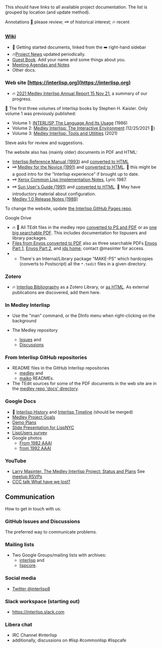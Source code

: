 This should have links to all available project documentation.
The list is grouped by location (and update method).

Annotations 👀 please review;  🗝️ of historical interest; 🔥 recent

### [Wiki](/Interlisp/medley/wiki)

* 👀 Getting started documents, linked from the ➡️ right-hand sidebar
* 🔥[Project News](Project-News) updated periodically.
* [Guest Book](Guest-Book). Add your name and some things about you.
* [Meeting Agendas and Notes](Meeting-Agendas-and-Notes)
* Other docs.

### Web site [https://interlisp.org](https://interlisp.org)
* 🔥 [2021 Medley Interlisp Annual Report 15 Nov 21](https://interlisp.org/docs/2021-Medley-Interlisp-Annual-Report.pdf), a summary of our progress.

👀 The first three volumes of Interlisp books by Stephen H. Kaisler. Only volume 1 was previously published:
* Volume 1: [INTERLISP The Language And Its Usage](https://interlisp.org/docs/1986-Interlisp-language-book-1.pdf) (1986)
* Volume 2: [Medley Interlisp: The Interactive Environment](https://interlisp.org/docs/20211225-interlisp-book-2.pdf) (12/25/2021 🎄)
* Volume 3: [Medley Interlisp: Tools and Utilities](https://interlisp.org/docs/2021-interlisp-book-3.pdf) (2021)

Steve asks for review and suggestions.

The website also has (mainly older) documents in PDF and HTML:
*  [Interlisp Reference Manual (1993)](https://interlisp.org/docs/IRM.pdf) and [converted to HTML](https://interlisp.org/IRM.html) 
* 🗝️ [Medley for the Novice (1991)](https://interlisp.org/docs/Medley-Primer.pdf) and [converted to HTML](https://interlisp.org/Primer.html). 👀 this might be a good intro for the "Interlisp experience" if brought up to date.
* 🗝️ [Xerox Common Lisp Implementation Notes](https://interlisp.org/docs/cl-impl-notes.pdf), Lyric 1987. 
* 🗝️ [Sun User's Guide (1991)](https://interlisp.org/docs/SunUserGuide.pdf) and [converted to HTML](https://interlisp.org/SunUserGuide). 👀 May have introductory material about configuration. 
* [Medley 1.0 Release Notes (1988)](https://interlisp.org/docs/Medley1.0ReleaseNotes.pdf)

To change the website, update [the Interlisp GitHub Pages repo](/interlisp/interlisp.github.io).


Google Drive
* 🔥 👀 All TEdit files in the medley repo [converted to PS and PDF](https://drive.google.com/drive/folders/1dYPlooXlQSBva9fiDB_XxHH0bDz8F5CU?usp=sharing) or as [one big searchable PDF](https://drive.google.com/file/d/1tLQ_ZcjghgVrNa4kGGZeZZSl7HsBQI0d/view?usp=sharing). This includes documentation for lispusers and library packages.
* [Files from Envos converted to PDF](https://drive.google.com/drive/folders/1nCsKZP4wm2jEgiqopSZa_VGybHgJvySW?usp=sharing) also as three searchable PDFs [Envos Part 1](https://drive.google.com/file/d/1KwcjIANTQ-xJ43glzoGn-X_JdHM7dD12/view?usp=sharing),  [Envos Part 2](https://drive.google.com/file/d/1I--AkQkIHzwKDcryMtqQaG8RIoDEJMQk/view?usp=sharing), and [jds home](https://drive.google.com/file/d/1OhVsxUQYrr_qHk3-sttNsQ29yC6pdIbj/view?usp=sharing); contact @masinter for access.
* * There's an Internal/Library package "MAKE-PS" which hardcopies (converts to Postscript) all the `*.tedit` files in a given directory.

### Zotero
* 🔥 [Interlisp Bibliography](https://www.zotero.org/groups/2914042/interlisp/library) as a Zotero Library, or [as HTML](https://interlisp.org/#Bibliography). As external publications are discovered, add them here.


### In Medley Interlisp
* Use the "man" command, or the DInfo menu when right-clicking on the background


* The Medley repository 
  * [Issues](/Interlisp/medley/issues) and
  * [Discussions](/Interlisp/medley/discussions)

### From Interlisp GitHub repositories
 
* README files in the GitHub Interlisp repositories 
  * [medley](/Interlisp/medley/#readme) and 
  * [maiko](/Interlisp/maiko/#readme) READMEs.
* The TEdit sources for some of the PDF documents in the web site are in the [medley repo 'docs' directory](/interlisp/medley/blob/master/docs).

### Google Docs
 
* 👀 [Interlisp History](https://docs.google.com/document/d/1znqCtOMNYP3sb1UVv1S3iYEZIcboL9-SwTSiym6Zym8/edit?usp=sharing) and [Interlisp Timeline](https://docs.google.com/document/d/1QXUMQ0OUttYYzWUvgdVcnkz5Gym_t1MDnMT8XZJe-NI/edit?usp=sharing) (should be merged)
* [Medley Project Goals](https://docs.google.com/document/d/1q15mKHJt1fiFToamUacDWvw2UnUDJIaWLuuaeEUQS8k/edit?usp=sharing)
* [Demo Plans](https://docs.google.com/document/d/1KSUBV95fKZr24Wj7c3SP5AaJ4wVoGROLwStoknIQl3w/edit?usp=sharing)
* [Slide Presentation for LispNYC](https://docs.google.com/presentation/d/1zxemYsUmKJStUFVkqEL4j52ZS_7CNit2PAV26ndbNNE/edit#slide=id.p)
* [LispUsers survey](https://docs.google.com/spreadsheets/d/1pn4UcS-9CgMLi_qeGZlOGGEusAKsNDKxz1XhLwQCgKw)
* Google photos
  * [From 1982 AAAI](https://photos.google.com/u/1/share/AF1QipORUrk2uwraYYJVOZ2R8mH51U4n5uv30V1KJk5zvu5Pd5XtEXuXp8jg1BfwdHBHkw?pli=1&key=OGxZSU5LbXZPaTdmbnU3QmZiOTRlYnR6SDdMNUJ3)
  * [from 1992 AAAI](https://photos.app.goo.gl/8b51HfKaAMTQZ5cZ9)

### YouTube
* [Larry Masinter, The Medley Interlisp Project: Status and Plans](https://youtu.be/x6-b_hazcyk)
    See [meetup RSVPs](https://www.meetup.com/LispNYC/events/vqhmbpybcqblb/)
* [CCC talk What have we lost?](https://www.youtube.com/watch?v=7RNbIEJvjUA&t=841s)

## Communication
How to get in touch with us:

### GitHub Issues and Discussions
The preferred way to communicate problems.

### Mailing lists

* Two Google Groups/mailing lists with archives:
  * [interlisp](https://groups.google.com/g/interlisp) and
  * [lispcore](https://groups.google.com/g/lispcore).


### Social media
* [Twitter @interlisp8](https://twitter.com/interlisp8)


### Slack workspace (starting out)
* https://interlisp.slack.com

### Libera chat
* IRC Channel #interlisp
* additionally, discussions on #lisp #commonlisp #lispcafe

